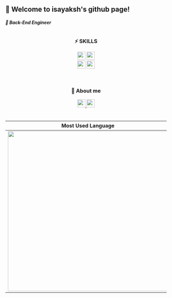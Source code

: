 ## 👋 Welcome to isayaksh's github page!

##### 🧷 Back-End Engineer

#

<div flex="float" align="center">
  <h3>⚡️ SKILLS </h3>
  <img height="25px" src="https://img.shields.io/badge/SpringBoot-6DB33F?style=flat-square&logo=springboot&logoColor=000000"/>
  <img height="25px" src="https://img.shields.io/badge/MySQL-4479A1?style=flat-square&logo=mysql&logoColor=000000"/>
</div>
<div flex="float" align="center">
  <img height="25px" src="https://img.shields.io/badge/Git-F05032?style=flat-square&logo=git&logoColor=000000"/>
  <img height="25px" src="https://img.shields.io/badge/GitHub-181717?style=flat-square&logo=github&logoColor=000000"/>
</div>

<br/>
<br/>

<div flex="float" align="center">
  <h3>📌 About me</h3>
  <a href="https://velog.io/@isayaksh">
    <img height="25px" src="https://img.shields.io/badge/Velog-20C997?style=flat-square&logo=velog&logoColor=000000"/>
  </a>
  <a href="https://solved.ac/isayaksh">
    <img height="25px" src="http://mazassumnida.wtf/api/mini/generate_badge?boj=isayaksh"/>
  </a>
</div>

#

|Most Used Language|GitHub Stats|
|:-:|:-:|
|<img width="500px" src="https://github-readme-stats.vercel.app/api?username=isayaksh&theme=merko&show_icons=true"/>|<img width="500px" src="https://github-readme-stats.vercel.app/api/top-langs/?username=isayaksh&theme=merko&exclude_repo=clone-web-scrapper,clone-zoom&hide=Procfile&layout=compact&langs_count=8"/>|
